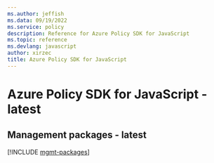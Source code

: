 ```yaml
---
ms.author: jeffish
ms.data: 09/19/2022
ms.service: policy
description: Reference for Azure Policy SDK for JavaScript
ms.topic: reference
ms.devlang: javascript
author: xirzec
title: Azure Policy SDK for JavaScript
---
```

# Azure Policy SDK for JavaScript - latest

## Management packages - latest
[!INCLUDE [mgmt-packages](policy-mgmt-index.md)]
